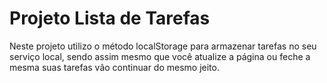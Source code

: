 # Projeto Lista de Tarefas

<p>Neste projeto utilizo o método localStorage para armazenar tarefas no seu serviço local, sendo assim mesmo que você atualize a página ou feche a mesma suas tarefas vão continuar do mesmo jeito.</p>
